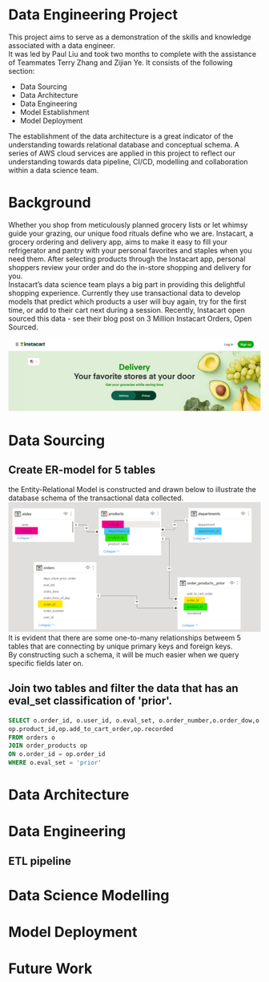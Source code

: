 # Data Engineering Project
This project aims to serve as a demonstration of the skills and knowledge associated with a data engineer.  
It was led by Paul Liu and took two months to complete with the assistance of Teammates Terry Zhang and Zijian Ye. It consists of the following section:
- Data Sourcing  
- Data Architecture  
- Data Engineering  
- Model Establishment  
- Model Deployment  

The establishment of the data architecture is a great indicator of the understanding towards relational database and conceptual schema. A series of AWS cloud services are applied in this project to reflect our understanding towards data pipeline, CI/CD, modelling and collaboration within a data science team.

# Background
Whether you shop from meticulously planned grocery lists or let whimsy guide your grazing, our unique food rituals define who we are. Instacart, a grocery ordering and delivery app, aims to make it easy to fill your refrigerator and pantry with your personal favorites and staples when you need them. After selecting products through the Instacart app, personal shoppers review your order and do the in-store shopping and delivery for you.  
Instacart’s data science team plays a big part in providing this delightful shopping experience. Currently they use transactional data to develop models that predict which products a user will buy again, try for the first time, or add to their cart next during a session. Recently, Instacart open sourced this data - see their blog post on 3 Million Instacart Orders, Open Sourced.

![](instacart.png)

# Data Sourcing
## Create ER-model for 5 tables
the Entity-Relational Model is constructed and drawn below to illustrate the database schema of the transactional data collected.
![](Entity-Relational_Model.png)
It is evident that there are some one-to-many relationships betweem 5 tables that are connecting by unique primary keys and foreign keys.  
By constructing such a schema, it will be much easier when we query specific fields later on.

## Join two tables and filter the data that has an eval_set classification of 'prior'.
```sql
SELECT o.order_id, o.user_id, o.eval_set, o.order_number,o.order_dow,o.order_hour_of_day,o.days_since_prior_order,  
op.product_id,op.add_to_cart_order,op.recorded  
FROM orders o 
JOIN order_products op
ON o.order_id = op.order_id
WHERE o.eval_set = 'prior'
```


# Data Architecture 

# Data Engineering
## ETL pipeline

# Data Science Modelling

# Model Deployment

# Future Work








